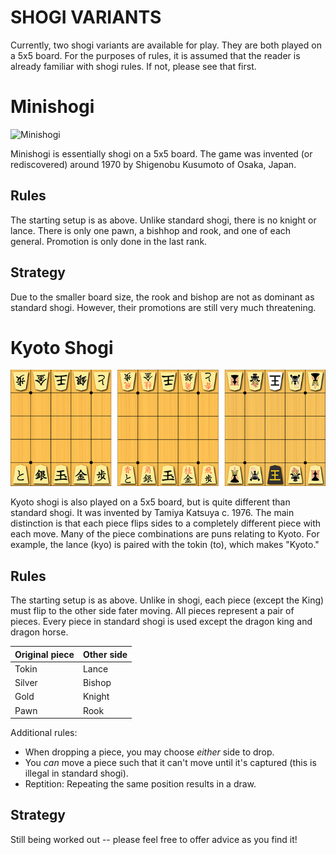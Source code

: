 # SHOGI VARIANTS

Currently, two shogi variants are available for play. They are both played on a 5x5 board. For the purposes of rules, it is assumed that the reader is already familiar with shogi rules. If not, please see that first.

# Minishogi

![Minishogi](https://github.com/gbtami/pychess-variants/blob/master/static/images/ShogiGuide/Minishogi.png)

Minishogi is essentially shogi on a 5x5 board. The game was invented (or rediscovered) around 1970 by Shigenobu Kusumoto of Osaka, Japan.

## Rules

The starting setup is as above. Unlike standard shogi, there is no knight or lance. There is only one pawn, a bishhop and rook, and one of each general. Promotion is only done in the last rank. 

## Strategy

Due to the smaller board size, the rook and bishop are not as dominant as standard shogi. However, their promotions are still very much threatening.

# Kyoto Shogi

![Kyoto Shogi](https://github.com/gbtami/pychess-variants/blob/master/static/images/ShogiGuide/Kyoto.png)

Kyoto shogi is also played on a 5x5 board, but is quite different than standard shogi. It was invented by Tamiya Katsuya c. 1976. The main distinction is that each piece flips sides to a completely different piece with each move. Many of the piece combinations are puns relating to Kyoto. For example, the lance (kyo) is paired with the tokin (to), which makes "Kyoto."

## Rules

The starting setup is as above. Unlike in shogi, each piece (except the King) must flip to the other side fater moving. All pieces represent a pair of pieces. Every piece in standard shogi is used except the dragon king and dragon horse.

Original piece | Other side
--- | ---
Tokin | Lance
Silver | Bishop
Gold | Knight
Pawn | Rook

Additional rules:

- When dropping a piece, you may choose *either* side to drop.
- You *can* move a piece such that it can't move until it's captured (this is illegal in standard shogi).
- Reptition: Repeating the same position results in a draw.

## Strategy

Still being worked out -- please feel free to offer advice as you find it!
